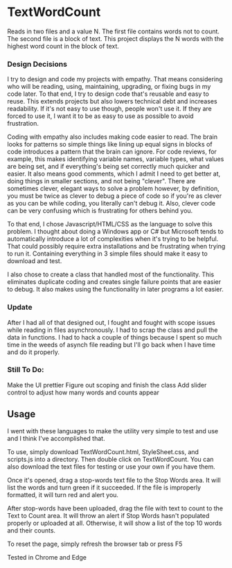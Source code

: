 # TextWordCount
Reads in two files and a value N.  The first file contains words not to count.  The second file is a block of text.  This project displays the N words with the highest word count in the block of text.

### Design Decisions
I try to design and code my projects with empathy.  That means considering who will be reading, using, maintaining, upgrading, or fixing bugs in my code later.  To that end, I try to design code that's reusable and easy to reuse.  This extends projects but also lowers technical debt and increases readability.  If it's not easy to use though, people won't use it.  If they are forced to use it, I want it to be as easy to use as possible to avoid frustration.

Coding with empathy also includes making code easier to read.  The brain looks for patterns so simple things like lining up equal signs in blocks of code introduces a pattern that the brain can ignore.  For code reviews, for example, this makes identifying variable names, variable types, what values are being set, and if everything's being set correctly much quicker and easier.  It also means good comments, which I admit I need to get better at, doing things in smaller sections, and not being "clever".  There are sometimes clever, elegant ways to solve a problem however, by definition, you must be twice as clever to debug a piece of code so if you're as clever as you can be while coding, you literally can't debug it.  Also, clever code can be very confusing which is frustrating for others behind you.

To that end, I chose Javascript/HTML/CSS as the language to solve this problem.  I thought about doing a Windows app or C# but Microsoft tends to automatically introduce a lot of complexities when it's trying to be helpful.  That could possibly require extra installations and be frustrating when trying to run it.  Containing everything in 3 simple files should make it easy to download and test.

I also chose to create a class that handled most of the functionality.  This eliminates duplicate coding and creates single failure points that are easier to debug.  It also makes using the functionality in later programs a lot easier.

### Update
After I had all of that designed out, I fought and fought with scope issues while reading in files asynchronously.  I had to scrap the class and pull the data in functions.  I had to hack a couple of things because I spent so much time in the weeds of asynch file reading but I'll go back when I have time and do it properly.

### Still To Do:
Make the UI prettier
Figure out scoping and finish the class
Add slider control to adjust how many words and counts appear

## Usage
I went with these languages to make the utility very simple to test and use and I think I've accomplished that.

To use, simply download TextWordCount.html, StyleSheet.css, and scripts.js into a directory.  Then double click on TextWordCount.  You can also download the text files for testing or use your own if you have them.

Once it's opened, drag a stop-words text file to the Stop Words area.  It will list the words and turn green if it succeeded.  If the file is improperly formatted, it will turn red and alert you.

After stop-words have been uploaded, drag the file with text to count to the Text to Count area.  It will throw an alert if Stop Words hasn't populated properly or uploaded at all.  Otherwise, it will show a list of the top 10 words and their counts.

To reset the page, simply refresh the browser tab or press F5

Tested in Chrome and Edge
